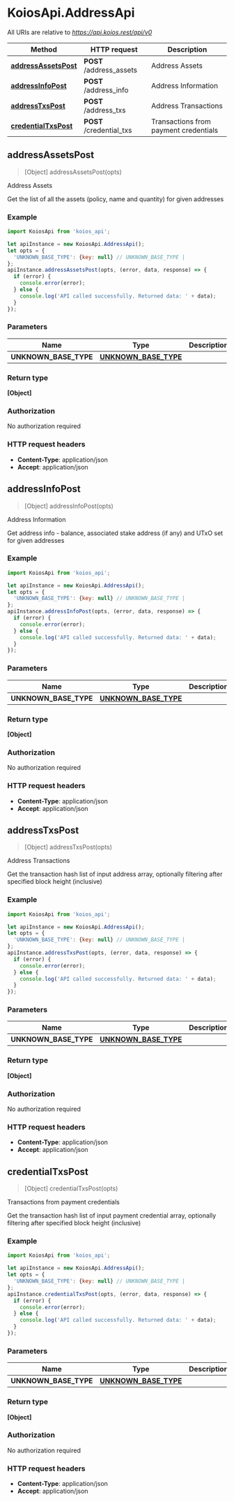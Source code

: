 # KoiosApi.AddressApi

All URIs are relative to *https://api.koios.rest/api/v0*

Method | HTTP request | Description
------------- | ------------- | -------------
[**addressAssetsPost**](AddressApi.md#addressAssetsPost) | **POST** /address_assets | Address Assets
[**addressInfoPost**](AddressApi.md#addressInfoPost) | **POST** /address_info | Address Information
[**addressTxsPost**](AddressApi.md#addressTxsPost) | **POST** /address_txs | Address Transactions
[**credentialTxsPost**](AddressApi.md#credentialTxsPost) | **POST** /credential_txs | Transactions from payment credentials



## addressAssetsPost

> [Object] addressAssetsPost(opts)

Address Assets

Get the list of all the assets (policy, name and quantity) for given addresses

### Example

```javascript
import KoiosApi from 'koios_api';

let apiInstance = new KoiosApi.AddressApi();
let opts = {
  'UNKNOWN_BASE_TYPE': {key: null} // UNKNOWN_BASE_TYPE | 
};
apiInstance.addressAssetsPost(opts, (error, data, response) => {
  if (error) {
    console.error(error);
  } else {
    console.log('API called successfully. Returned data: ' + data);
  }
});
```

### Parameters


Name | Type | Description  | Notes
------------- | ------------- | ------------- | -------------
 **UNKNOWN_BASE_TYPE** | [**UNKNOWN_BASE_TYPE**](UNKNOWN_BASE_TYPE.md)|  | [optional] 

### Return type

**[Object]**

### Authorization

No authorization required

### HTTP request headers

- **Content-Type**: application/json
- **Accept**: application/json


## addressInfoPost

> [Object] addressInfoPost(opts)

Address Information

Get address info - balance, associated stake address (if any) and UTxO set for given addresses

### Example

```javascript
import KoiosApi from 'koios_api';

let apiInstance = new KoiosApi.AddressApi();
let opts = {
  'UNKNOWN_BASE_TYPE': {key: null} // UNKNOWN_BASE_TYPE | 
};
apiInstance.addressInfoPost(opts, (error, data, response) => {
  if (error) {
    console.error(error);
  } else {
    console.log('API called successfully. Returned data: ' + data);
  }
});
```

### Parameters


Name | Type | Description  | Notes
------------- | ------------- | ------------- | -------------
 **UNKNOWN_BASE_TYPE** | [**UNKNOWN_BASE_TYPE**](UNKNOWN_BASE_TYPE.md)|  | [optional] 

### Return type

**[Object]**

### Authorization

No authorization required

### HTTP request headers

- **Content-Type**: application/json
- **Accept**: application/json


## addressTxsPost

> [Object] addressTxsPost(opts)

Address Transactions

Get the transaction hash list of input address array, optionally filtering after specified block height (inclusive)

### Example

```javascript
import KoiosApi from 'koios_api';

let apiInstance = new KoiosApi.AddressApi();
let opts = {
  'UNKNOWN_BASE_TYPE': {key: null} // UNKNOWN_BASE_TYPE | 
};
apiInstance.addressTxsPost(opts, (error, data, response) => {
  if (error) {
    console.error(error);
  } else {
    console.log('API called successfully. Returned data: ' + data);
  }
});
```

### Parameters


Name | Type | Description  | Notes
------------- | ------------- | ------------- | -------------
 **UNKNOWN_BASE_TYPE** | [**UNKNOWN_BASE_TYPE**](UNKNOWN_BASE_TYPE.md)|  | [optional] 

### Return type

**[Object]**

### Authorization

No authorization required

### HTTP request headers

- **Content-Type**: application/json
- **Accept**: application/json


## credentialTxsPost

> [Object] credentialTxsPost(opts)

Transactions from payment credentials

Get the transaction hash list of input payment credential array, optionally filtering after specified block height (inclusive)

### Example

```javascript
import KoiosApi from 'koios_api';

let apiInstance = new KoiosApi.AddressApi();
let opts = {
  'UNKNOWN_BASE_TYPE': {key: null} // UNKNOWN_BASE_TYPE | 
};
apiInstance.credentialTxsPost(opts, (error, data, response) => {
  if (error) {
    console.error(error);
  } else {
    console.log('API called successfully. Returned data: ' + data);
  }
});
```

### Parameters


Name | Type | Description  | Notes
------------- | ------------- | ------------- | -------------
 **UNKNOWN_BASE_TYPE** | [**UNKNOWN_BASE_TYPE**](UNKNOWN_BASE_TYPE.md)|  | [optional] 

### Return type

**[Object]**

### Authorization

No authorization required

### HTTP request headers

- **Content-Type**: application/json
- **Accept**: application/json

